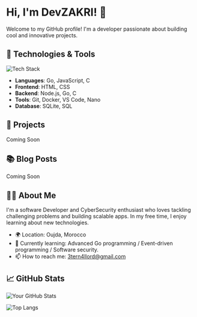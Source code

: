 # Hi, I'm DevZAKRI! 👋

Welcome to my GitHub profile! I'm a developer passionate about building cool and innovative projects.

## 🔧 Technologies & Tools

![Tech Stack](https://img.shields.io/badge/Tech_Stack-Javascript-blue)

- **Languages**: Go, JavaScript, C
- **Frontend**: HTML, CSS
- **Backend**: Node.js, Go, C
- **Tools**: Git, Docker, VS Code, Nano
- **Database**: SQLite, SQL

## 🚀 Projects


Coming Soon
<!-- Here are some of the cool projects I’ve worked on: -->

<!-- - [**Project One**](https://github.com/yourusername/project-one) - Description of project one.
- [**Project Two**](https://github.com/yourusername/project-two) - Description of project two. -->
  
## 📚 Blog Posts

Coming Soon
<!-- I love sharing what I learn! Check out my blog posts:

- [How to Build a REST API with Go](https://medium.com/@yourusername/how-to-build-a-rest-api-with-go)
- [JavaScript Tips & Tricks](https://medium.com/@yourusername/javascript-tips-tricks) -->

## 🧑‍💻 About Me

I'm a software Developer and CyberSecurity enthusiast who loves tackling challenging problems and building scalable apps. In my free time, I enjoy learning about new technologies.

- 🌍 Location: Oujda, Morocco
- 🌱 Currently learning: Advanced Go programming / Event-driven programming / Software security. 
- 📫 How to reach me: [3tern4llord@gmail.com](mailto:3tern4llord@gmail.com)

## 📈 GitHub Stats

![Your GitHub Stats](https://github-readme-stats.vercel.app/api?username=devzakri&show_icons=true&hide_title=true)

![Top Langs](https://github-readme-stats.vercel.app/api/top-langs/?username=devzakri&layout=compact)
